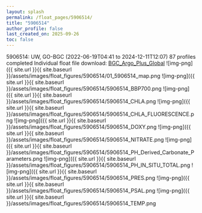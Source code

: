 ```yaml
---
layout: splash
permalink: /float_pages/5906514/
title: "5906514"
author_profile: false
last_created_on: 2025-09-26
toc: false
---
```

 
5906514: UW, GO-BGC (2022-06-19T04:41 to 2024-12-11T12:07)
87 profiles completed
Individual float file download: [BGC_Argo_Plus_Global](https://ftp.soest.hawaii.edu/bgc_argo_plus/Individual_Floats/outliers_removed/5906514_Sprof_processed.nc)
![img-png]({{ site.url }}{{ site.baseurl }}/assets/images/float_figures/5906514/01_5906514_map.png
![img-png]({{ site.url }}{{ site.baseurl }}/assets/images/float_figures/5906514/5906514_BBP700.png
![img-png]({{ site.url }}{{ site.baseurl }}/assets/images/float_figures/5906514/5906514_CHLA.png
![img-png]({{ site.url }}{{ site.baseurl }}/assets/images/float_figures/5906514/5906514_CHLA_FLUORESCENCE.png
![img-png]({{ site.url }}{{ site.baseurl }}/assets/images/float_figures/5906514/5906514_DOXY.png
![img-png]({{ site.url }}{{ site.baseurl }}/assets/images/float_figures/5906514/5906514_NITRATE.png
![img-png]({{ site.url }}{{ site.baseurl }}/assets/images/float_figures/5906514/5906514_PH_Derived_Carbonate_Parameters.png
![img-png]({{ site.url }}{{ site.baseurl }}/assets/images/float_figures/5906514/5906514_PH_IN_SITU_TOTAL.png
![img-png]({{ site.url }}{{ site.baseurl }}/assets/images/float_figures/5906514/5906514_PRES.png
![img-png]({{ site.url }}{{ site.baseurl }}/assets/images/float_figures/5906514/5906514_PSAL.png
![img-png]({{ site.url }}{{ site.baseurl }}/assets/images/float_figures/5906514/5906514_TEMP.png
